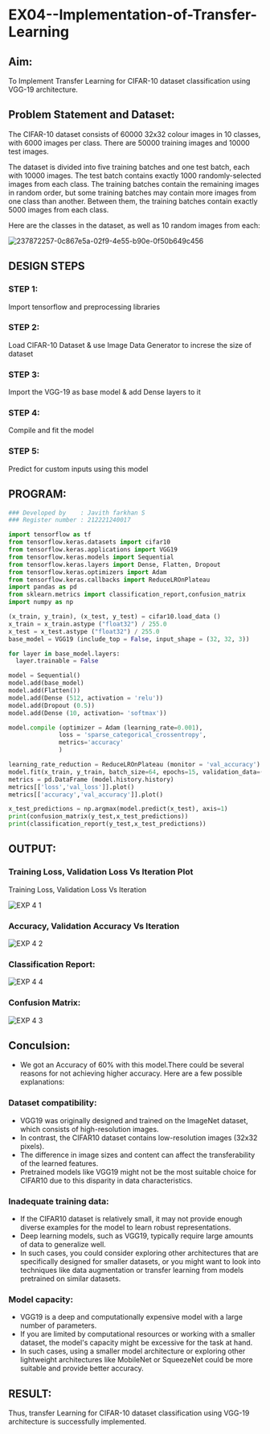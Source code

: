 # EX04--Implementation-of-Transfer-Learning
## Aim:
To Implement Transfer Learning for CIFAR-10 dataset classification using VGG-19 architecture.
## Problem Statement and Dataset:
The CIFAR-10 dataset consists of 60000 32x32 colour images in 10 classes, with 6000 images per class. There are 50000 training images and 10000 test images.

The dataset is divided into five training batches and one test batch, each with 10000 images. The test batch contains exactly 1000 randomly-selected images from each class. The training batches contain the remaining images in random order, but some training batches may contain more images from one class than another. Between them, the training batches contain exactly 5000 images from each class.

Here are the classes in the dataset, as well as 10 random images from each:


![237872257-0c867e5a-02f9-4e55-b90e-0f50b649c456](https://github.com/sithihajara/Implementation-of-Transfer-Learning/assets/94219582/3b5490e5-300b-4cf7-8556-6e4198e10acd)

## DESIGN STEPS
### STEP 1:
Import tensorflow and preprocessing libraries

### STEP 2:
Load CIFAR-10 Dataset & use Image Data Generator to increse the size of dataset

### STEP 3:
Import the VGG-19 as base model & add Dense layers to it
### STEP 4:
Compile and fit the model

### STEP 5:
Predict for custom inputs using this model


## PROGRAM:
```python
### Developed by    : Javith farkhan S
### Register number : 212221240017
```
```python
import tensorflow as tf 
from tensorflow.keras.datasets import cifar10
from tensorflow.keras.applications import VGG19 
from tensorflow.keras.models import Sequential
from tensorflow.keras.layers import Dense, Flatten, Dropout
from tensorflow.keras.optimizers import Adam
from tensorflow.keras.callbacks import ReduceLROnPlateau
import pandas as pd
from sklearn.metrics import classification_report,confusion_matrix
import numpy as np

(x_train, y_train), (x_test, y_test) = cifar10.load_data ()
x_train = x_train.astype ("float32") / 255.0
x_test = x_test.astype ("float32") / 255.0
base_model = VGG19 (include_top = False, input_shape = (32, 32, 3))

for layer in base_model.layers:
  layer.trainable = False

model = Sequential()
model.add(base_model)
model.add(Flatten())
model.add(Dense (512, activation = 'relu'))
model.add(Dropout (0.5))
model.add(Dense (10, activation= 'softmax'))

model.compile (optimizer = Adam (learning_rate=0.001),
              loss = 'sparse_categorical_crossentropy',
              metrics='accuracy'
              )

learning_rate_reduction = ReduceLROnPlateau (monitor = 'val_accuracy')
model.fit(x_train, y_train, batch_size=64, epochs=15, validation_data=(x_test, y_test), callbacks=[learning_rate_reduction])
metrics = pd.DataFrame (model.history.history)
metrics[['loss','val_loss']].plot()
metrics[['accuracy','val_accuracy']].plot()

x_test_predictions = np.argmax(model.predict(x_test), axis=1)
print(confusion_matrix(y_test,x_test_predictions))
print(classification_report(y_test,x_test_predictions))
```


## OUTPUT:
### Training Loss, Validation Loss Vs Iteration Plot
Training Loss, Validation Loss Vs Iteration    



![EXP 4 1](https://github.com/Javith-farkhan/Implementation-of-Transfer-Learning/assets/94296805/4f3b890a-0f0c-4fdf-92fa-fc6a5d511014)


### Accuracy, Validation Accuracy Vs Iteration           
               

![EXP 4 2](https://github.com/Javith-farkhan/Implementation-of-Transfer-Learning/assets/94296805/90e0f069-713b-43c3-a0d9-493a2fdfeb06)


### Classification Report:

![EXP 4 4](https://github.com/Javith-farkhan/Implementation-of-Transfer-Learning/assets/94296805/b2be19ef-4c83-4ab1-85a1-0d0c13f6d401)


### Confusion Matrix:

![EXP 4 3](https://github.com/Javith-farkhan/Implementation-of-Transfer-Learning/assets/94296805/d212c04a-78b1-4a38-8cf4-bf9bdcbeebc4)


## Conculsion:
* We got an Accuracy of 60% with this model.There could be several reasons for not achieving higher accuracy. Here are a few possible explanations:
### Dataset compatibility: 
* VGG19 was originally designed and trained on the ImageNet dataset, which consists of high-resolution images. 
* In contrast, the CIFAR10 dataset contains low-resolution images (32x32 pixels). 
* The difference in image sizes and content can affect the transferability of the learned features. 
* Pretrained models like VGG19 might not be the most suitable choice for CIFAR10 due to this disparity in data characteristics.

### Inadequate training data: 
* If the CIFAR10 dataset is relatively small, it may not provide enough diverse examples for the model to learn robust representations. 
* Deep learning models, such as VGG19, typically require large amounts of data to generalize well. 
* In such cases, you could consider exploring other architectures that are specifically designed for smaller datasets, or you might want to look into techniques like data augmentation or transfer learning from models pretrained on similar datasets.

### Model capacity: 
* VGG19 is a deep and computationally expensive model with a large number of parameters. 
* If you are limited by computational resources or working with a smaller dataset, the model's capacity might be excessive for the task at hand. 
* In such cases, using a smaller model architecture or exploring other lightweight architectures like MobileNet or SqueezeNet could be more suitable and provide better accuracy.



## RESULT:
Thus, transfer Learning for CIFAR-10 dataset classification using VGG-19 architecture is successfully implemented.

